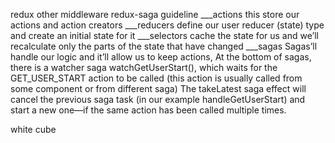 redux other middleware redux-saga guideline
___actions
   this store our actions and action creators
___reducers
   define our user reducer (state) type and create an initial state for it
___selectors
   cache the state for us and we’ll recalculate only the parts of the state that have changed
___sagas
   Sagas’ll handle our logic and it’ll allow us to keep actions, At the bottom of sagas, there is a watcher saga watchGetUserStart(), which waits for the GET_USER_START action to be called (this action is usually called from some component or from different saga)
   The takeLatest saga effect will cancel the previous saga task (in our example handleGetUserStart) and start a new one—if the same action has been called multiple times.

   white cube